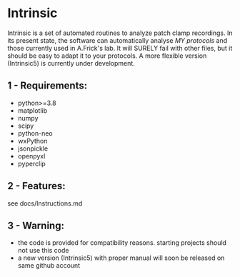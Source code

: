 Intrinsic
=========
Intrinsic is a set of automated routines to analyze patch clamp recordings. In its present state, the software can automatically analyse *MY protocols* and those currently used in A.Frick's lab. It will SURELY fail with other files, but it should be easy to adapt it to your protocols.
A more flexible version (Intrinsic5) is currently under development.

1 - Requirements:
-----------------
+ python>=3.8
+ matplotlib 
+ numpy 
+ scipy
+ python-neo
+ wxPython
+ jsonpickle
+ openpyxl
+ pyperclip

2 - Features:
-------------
see docs/Instructions.md

3 - Warning:
------------
+ the code is provided for compatibility reasons. starting projects should not use this code 
+ a new version (Intrinsic5) with proper manual will soon be released on same github account
